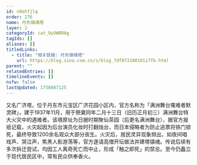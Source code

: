 ```yaml
---
id: n9ehfjlq
order: 276
name: 丹东镇魂塔
layer: 2
categoryId: cat_9yUWRRAg
tagIds: []
aliases: []
titledLinks:
  - title: "相关链接: 丹东镇魂塔"
    url: https://blog.sina.com.cn/s/blog_7df8f3100101i7fb.html
parent: ""
relatedEntries: []
timelineEvents: []
nsfw: false
lastUpdated: 1758087125
---
```


又名广济塔，位于丹东市元宝区广济花园小区内，官方名称为「满洲舞台罹难者默灵碑」，建于1937年11月，用于祭奠同年二月十三日（旧历正月初三）满洲舞台特大火灾中的遇难者。该塔原址为日据时期聚仙茶园（后更名满洲舞台），据官方报纸记载，火灾起因为后台演员化妆时打翻烛台，而日本侵略者为防止逃票将铁门锁死，最终导致1200余名观众大部分丧生。火灾后，居民灵异现象频出，如夜间唱戏声、哭泣声，焦黑人影游荡等，官方遂请高僧开坛做法并建塔镇魂。传说后续有多次拆迁尝试，均因工人离奇死亡而中止，形成「触之即死」的禁忌。至今仍矗立于现代居民区中，常有民众供奉香火。